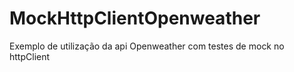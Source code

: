 # MockHttpClientOpenweather
Exemplo de utilização da api Openweather com testes de mock no httpClient
